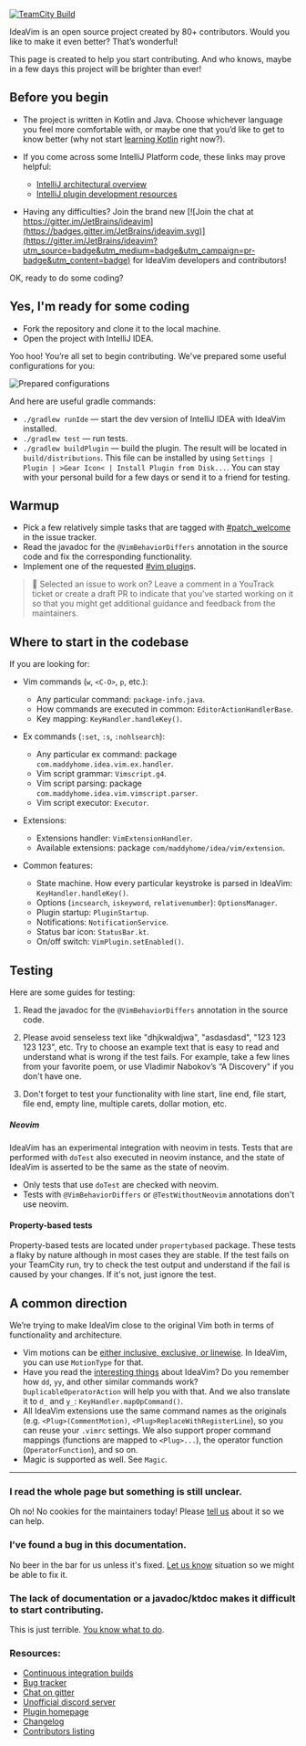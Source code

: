 [![TeamCity Build][teamcity-build-status-svg]][teamcity-build-status]

IdeaVim is an open source project created by 80+ contributors. Would you like to make it even better? That’s wonderful!

This page is created to help you start contributing. And who knows, maybe in a few days this project will be brighter than ever!

## Before you begin

- The project is written in Kotlin and Java. Choose whichever language you feel more comfortable with,
or maybe one that you’d like to get to know better (why not start [learning Kotlin](https://kotlinlang.org/docs/tutorials/) right now?).

- If you come across some IntelliJ Platform code, these links may prove helpful:

    * [IntelliJ architectural overview](https://www.jetbrains.org/intellij/sdk/docs/platform/fundamentals.html)
    * [IntelliJ plugin development resources](https://www.jetbrains.org/intellij/sdk/docs/welcome.html)

- Having any difficulties?
Join the brand new
[![Join the chat at https://gitter.im/JetBrains/ideavim](https://badges.gitter.im/JetBrains/ideavim.svg)](https://gitter.im/JetBrains/ideavim?utm_source=badge&utm_medium=badge&utm_campaign=pr-badge&utm_content=badge)
for IdeaVim developers and contributors! 

OK, ready to do some coding?

## Yes, I'm ready for some coding

* Fork the repository and clone it to the local machine.
* Open the project with IntelliJ IDEA.

Yoo hoo! You’re all set to begin contributing.
We've prepared some useful configurations for you:

![Prepared configurations](assets/contributing/configurations.png)

And here are useful gradle commands:

* `./gradlew runIde` — start the dev version of IntelliJ IDEA with IdeaVim installed.
* `./gradlew test` — run tests.
* `./gradlew buildPlugin` — build the plugin. The result will be located in `build/distributions`. This file can be
installed by using `Settings | Plugin | >Gear Icon< | Install Plugin from Disk...`. You can stay with your personal build
for a few days or send it to a friend for testing.

## Warmup

 - Pick a few relatively simple tasks that are tagged with 
[#patch_welcome](https://youtrack.jetbrains.com/issues/VIM?q=%23patch_welcome%20%23Unresolved%20sort%20by:%20votes%20)
 in the issue tracker.
 - Read the javadoc for the `@VimBehaviorDiffers` annotation in the source code and fix the corresponding functionality.
 - Implement one of the requested [#vim plugin](https://youtrack.jetbrains.com/issues/VIM?q=%23Unresolved%20tag:%20%7Bvim%20plugin%7D%20sort%20by:%20votes%20)s.

> :small_orange_diamond: Selected an issue to work on? Leave a comment in a YouTrack ticket or create a draft PR
> to indicate that you've started working on it so that you might get additional guidance and feedback from the maintainers.

## Where to start in the codebase

If you are looking for:

- Vim commands (`w`, `<C-O>`, `p`, etc.):
    - Any particular command: `package-info.java`.
    - How commands are executed in common: `EditorActionHandlerBase`.
    - Key mapping: `KeyHandler.handleKey()`.

- Ex commands (`:set`, `:s`, `:nohlsearch`):
    - Any particular ex command: package `com.maddyhome.idea.vim.ex.handler`.
    - Vim script grammar: `Vimscript.g4`.
    - Vim script parsing: package `com.maddyhome.idea.vim.vimscript.parser`.
    - Vim script executor: `Executor`.

- Extensions:
    - Extensions handler: `VimExtensionHandler`.
    - Available extensions: package `com/maddyhome/idea/vim/extension`.

- Common features:
    - State machine. How every particular keystroke is parsed in IdeaVim: `KeyHandler.handleKey()`.
    - Options (`incsearch`, `iskeyword`, `relativenumber`): `OptionsManager`.
    - Plugin startup: `PluginStartup`.
    - Notifications: `NotificationService`.
    - Status bar icon: `StatusBar.kt`.
    - On/off switch: `VimPlugin.setEnabled()`.


## Testing

Here are some guides for testing:

1. Read the javadoc for the `@VimBehaviorDiffers` annotation in the source code.

2. Please avoid senseless text like "dhjkwaldjwa", "asdasdasd", "123 123 123 123", etc. Try to choose an example
text that is easy to read and understand what is wrong if the test fails. For example, take a few lines from your
favorite poem, or use Vladimir Nabokov’s “A Discovery" if you don't have one.

3. Don't forget to test your functionality with line start, line end, file start, file end, empty line, multiple
carets, dollar motion, etc.
   
##### Neovim
IdeaVim has an experimental integration with neovim in tests. Tests that are performed with `doTest` also executed in
neovim instance, and the state of IdeaVim is asserted to be the same as the state of neovim.
- Only tests that use `doTest` are checked with neovim.
- Tests with `@VimBehaviorDiffers` or `@TestWithoutNeovim` annotations don't use neovim.

#### Property-based tests
Property-based tests are located under `propertybased` package. These tests a flaky by nature
although in most cases they are stable. If the test fails on your TeamCity run, try to check the test output and understand 
if the fail is caused by your changes. If it's not, just ignore the test.


## A common direction

We’re trying to make IdeaVim close to the original Vim both in terms of functionality and architecture.

- Vim motions can be [either inclusive, exclusive, or linewise](http://vimdoc.sourceforge.net/htmldoc/motion.html#inclusive).
In IdeaVim, you can use `MotionType` for that.
- Have you read the [interesting things](https://github.com/JetBrains/ideavim#some-facts-about-vim) about IdeaVim?
Do you remember how `dd`, `yy`, and other similar commands work? `DuplicableOperatorAction` will help you with that.
And we also translate it to `d_` and `y_`: `KeyHandler.mapOpCommand()`.
- All IdeaVim extensions use the same command names as the originals (e.g. `<Plug>(CommentMotion)`, `<Plug>ReplaceWithRegisterLine`),
so you can reuse your `.vimrc` settings. 
We also support proper command mappings (functions are mapped to `<Plug>...`), the operator function (`OperatorFunction`), and so on.
- Magic is supported as well. See `Magic`.

-----

### I read the whole page but something is still unclear.

Oh no! No cookies for the maintainers today! Please [tell us](https://github.com/JetBrains/ideavim#contact-maintainers) about it so we can help.


### I’ve found a bug in this documentation.

No beer in the bar for us unless it's fixed. [Let us know](https://github.com/JetBrains/ideavim#contact-maintainers) situation so we might be able to fix it.


### The lack of documentation or a javadoc/ktdoc makes it difficult to start contributing.

This is just terrible. [You know what to do](https://github.com/JetBrains/ideavim#contact-maintainers).

### Resources:

* [Continuous integration builds](https://teamcity.jetbrains.com/project.html?projectId=IdeaVim&guest=1)
* [Bug tracker](https://youtrack.jetbrains.com/issues/VIM)
* [Chat on gitter](https://gitter.im/JetBrains/ideavim)
* [Unofficial discord server](https://jb.gg/bi6zp7)
* [Plugin homepage](https://plugins.jetbrains.com/plugin/164-ideavim)
* [Changelog](CHANGES.md)
* [Contributors listing](AUTHORS.md)

[teamcity-build-status]: https://teamcity.jetbrains.com/viewType.html?buildTypeId=IdeaVim_TestsForIntelliJEAP&guest=1
[teamcity-build-status-svg]: https://teamcity.jetbrains.com/app/rest/builds/buildType:(id:IdeaVim_TestsForIntelliJEAP)/statusIcon.svg?guest=1
